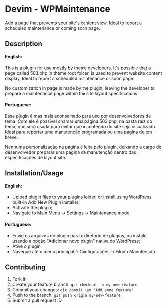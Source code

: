 # Devim - WPMaintenance

Add a page that prevents your site's content view. Ideal to report a scheduled maintenance or coming soon page.

## Description

#### English:
This is a plugin for use mostly by theme developers. It's possible that a page called 503.php in theme root folder, is used to prevent website content display. Ideal to report a scheduled maintenance or soon page.

No customization in page is made by the plugin, leaving the developer to prepare a maintenance page within the site layout specifications.

#### Portuguese:
Esse plugin é mas mais aconselhado para uso por desenvolvedores de tema. Com ele é possível chamar uma página 503.php, na pasta raíz do tema, que será usada para evitar que o conteúdo do site seja visualizado. Ideal para reportar uma manutenção programada ou uma página de em breve.

Nenhuma personalização na página é feita pelo plugin, deixando a cargo do desenvolvedor preparar uma página de manutenção dentro das especificações de layout site.

## Installation/Usage

#### English:
* Upload plugin files to your plugins folder, or install using WordPress built-in Add New Plugin installer;
* Activate the plugin;
* Navigate to Main Menu -> Settings -> Maintenance mode


#### Portuguese:
* Envie os arquivos do plugin para o diretório de plugins, ou instale usando a opção "Adicionar novo plugin" nativa do WordPress;
* Ative o plugin;
* Navegue até o menu principal-> Configurações -> Modo Manutenção

## Contributing

1. Fork it!
2. Create your feature branch: `git checkout -b my-new-feature`
3. Commit your changes: `git commit -am 'Add some feature'`
4. Push to the branch: `git push origin my-new-feature`
5. Submit a pull request :D